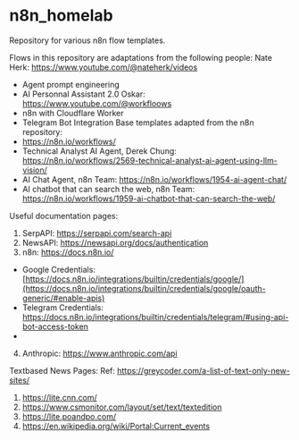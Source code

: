 # n8n_homelab
Repository for various n8n flow templates. 

Flows in this repository are adaptations from the following people:
Nate Herk: https://www.youtube.com/@nateherk/videos
  - Agent prompt engineering
  - AI Personnal Assistant 2.0
Oskar: https://www.youtube.com/@workfloows
  - n8n with Cloudflare Worker
  - Telegram Bot Integration
Base templates adapted from the n8n repository:
  - https://n8n.io/workflows/
  - Technical Analyst AI Agent, Derek Chung: https://n8n.io/workflows/2569-technical-analyst-ai-agent-using-llm-vision/
  - AI Chat Agent, n8n Team: https://n8n.io/workflows/1954-ai-agent-chat/
  - AI chatbot that can search the web, n8n Team: https://n8n.io/workflows/1959-ai-chatbot-that-can-search-the-web/

Useful documentation pages:
1. SerpAPI: https://serpapi.com/search-api
2. NewsAPI: https://newsapi.org/docs/authentication
3. n8n: https://docs.n8n.io/
  - Google Credentials: [https://docs.n8n.io/integrations/builtin/credentials/google/](https://docs.n8n.io/integrations/builtin/credentials/google/oauth-generic/#enable-apis)
  - Telegram Credentials: https://docs.n8n.io/integrations/builtin/credentials/telegram/#using-api-bot-access-token
  - 
4. Anthropic: https://www.anthropic.com/api

Textbased News Pages:
Ref: https://greycoder.com/a-list-of-text-only-new-sites/
1. https://lite.cnn.com/
2. https://www.csmonitor.com/layout/set/text/textedition
3. https://lite.poandpo.com/
4. https://en.wikipedia.org/wiki/Portal:Current_events
